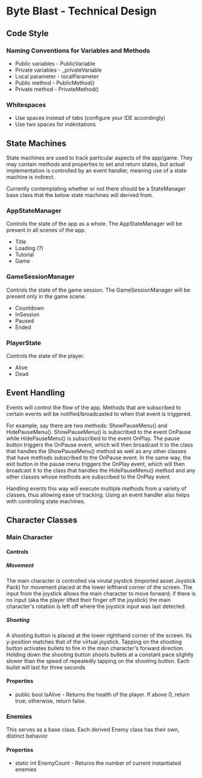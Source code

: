 # Byte Blast - Technical Design

## Code Style

### Naming Conventions for Variables and Methods

* Public variables - PublicVariable
* Private variables - _privateVariable
* Local parameter - localParameter
* Public method - PublicMethod()
* Private method - PrivateMethod()

### Whitespaces

* Use spaces instead of tabs (configure your IDE accordingly)
* Use two spaces for indentations

## State Machines

State machines are used to track particular aspects of the app/game. They may contain methods and properties to set and return states, but actual implementation is controlled by an event handler, meaning use of a state machine is indirect.

Currently contemplating whether or not there should be a StateManager base class that the below state machines will derived from.

### AppStateManager

Controls the state of the app as a whole. The AppStateManager will be present in all scenes of the app.

* Title
* Loading (?)
* Tutorial
* Game

### GameSessionManager

Controls the state of the game session. The GameSessionManager will be present only in the game scene.

* Countdown
* InSession
* Paused
* Ended

### PlayerState

Controls the state of the player. 

* Alive
* Dead

## Event Handling

Events will control the flow of the app. Methods that are subscribed to certain events will be notified/broadcasted to when that event is triggered.

For example, say there are two methods: ShowPauseMenu() and HidePauseMenu(). ShowPauseMenu() is subscribed to the event OnPause while HidePauseMenu() is subscribed to the event OnPlay. The pause button triggers the OnPause event, which will then broadcast it to the class that handles the ShowPauseMenu() method as well as any other classes that have methods subscribed to the OnPause event. In the same way, the exit button in the pause menu triggers the OnPlay event, which will then broadcast it to the class that handles the HidePauseMenu() method and any other classes whose methods are subscribed to the OnPlay event.

Handling events this way will execute multiple methods from a variety of classes, thus allowing ease of tracking. Using an event handler also helps with controlling state machines.

## Character Classes

### Main Character

#### Controls

##### Movement

The main character is controlled via virutal joystick (imported asset Joystick Pack) for movement placed at the lower lefthand corner of the screen. The input from the joystick allows the main character to move forward; if there is no input (aka the player lifted their finger off the joystick) the main character's rotation is left off where the joystick input was last detected.

##### Shooting

A shooting button is placed at the lower righthand corner of the screen. Its y-position matches that of the virtual joystick. Tapping on the shooting button activates bullets to fire in the main character's forward direction. Holding down the shooting button shoots bullets at a constant pace slightly slower than the speed of repeatedly tapping on the shooting button. Each bullet will last for three seconds

#### Properties

  * public bool IsAlive - Returns the health of the player. If above 0, return true; otherwise, return false.

### Enemies

This serves as a base class. Each derived Enemy class has their own, distinct behavior

#### Properties

  * static int EnemyCount - Returns the number of current instantiated enemies